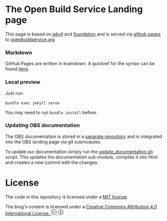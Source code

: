 The Open Build Service Landing page
===================================

This page is based on [jekyll](https://github.com/mojombo/jekyll) and [foundation](http://foundation.zurb.com/)
and is served via [github pages](http://pages.github.com/) to [openbuildservice.org](http://www.openbuildservice.org)

### Markdown

GitHub Pages are written in kramdown. A quickref for the syntax can
be found [here](https://kramdown.gettalong.org/quickref.html).

### Local preview

Just run:

```
bundle exec jekyll serve
```

You may need to run `bundle install` before.

### Updating OBS documentation

The OBS documentation is stored in a [separate repository](https://github.com/openSUSE/obs-docu)
and is integrated into the OBS landing page via git submodules.

To update our documentation simply run the [update_documentation.sh]() script. This
updates the documentation sub-module, compiles it into html and creates a new commit
with the changes.

# License

The code in this repository is licensed under a [MIT license](LICENSE).

The blog's content is licensed under a <a rel="license" href="http://creativecommons.org/licenses/by/4.0/">Creative Commons Attribution 4.0 International License.
<img alt="CC" src="/images/icons/cc.png" width="18px"/>
<img alt="BY" src="/images/icons/by.png" width="18px"/>
